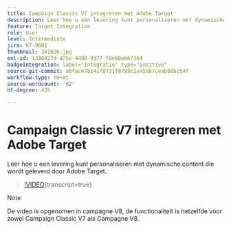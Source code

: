 ```yaml
---
title: Campaign Classic V7 integreren met Adobe Target
description: Leer hoe u een levering kunt personaliseren met dynamische content die wordt geleverd door Adobe Target.
feature: Target Integration
role: User
level: Intermediate
jira: KT-9601
thumbnail: 341030.jpg
exl-id: 1338427d-d75e-4480-9377-f8e68e067364
badgeIntegration: label="Integratie" type="positive"
source-git-commit: a6fac47b141f8731f8798c2e45a87ceab08bc54f
workflow-type: tm+mt
source-wordcount: '62'
ht-degree: 43%

---
```


# Campaign Classic V7 integreren met Adobe Target

Leer hoe u een levering kunt personaliseren met dynamische content die wordt geleverd door Adobe Target.

>[!VIDEO](https://video.tv.adobe.com/v/3453263?quality=12&learn=on&captions=dut){transcript=true}

>[!NOTE]
> De video is opgenomen in campagne V8, de functionaliteit is hetzelfde voor zowel Campaign Classic V7 als Campagne V8.
